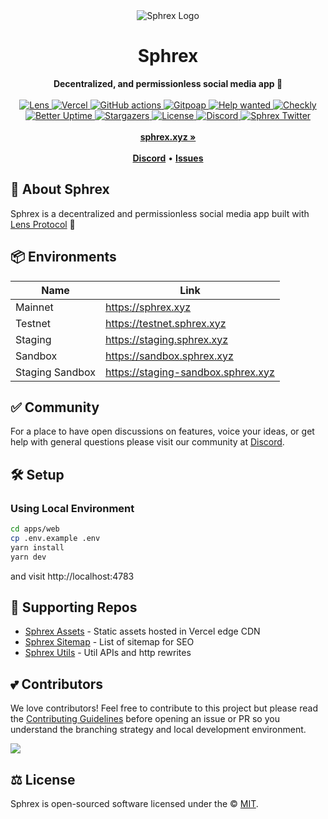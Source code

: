 <div align="center">
    <img src="https://user-images.githubusercontent.com/69431456/183576577-2486db3f-f0a9-4252-b283-a8322e5eb8b6.png" alt="Sphrex Logo">
    <h1>Sphrex</h1>
    <strong>Decentralized, and permissionless social media app 🌿</strong>
</div>
<br>
<div align="center">
    <a href="https://sphrex.xyz/u/yoginth.lens">
        <img src="https://lens-badge.vercel.app/api/badge/yoginth.lens" alt="Lens">
    </a>
    <a href="https://vercel.com/sphrex?utm_source=Sphrex&utm_campaign=oss">
        <img src="https://therealsujitk-vercel-badge.vercel.app/?app=sphrex" alt="Vercel">
    </a>
    <a href="https://deepsource.io/gh/sphrexxyz/sphrex">
        <img src="https://deepsource.io/gh/sphrexxyz/sphrex.svg/?label=active+issues&show_trend=true" alt="GitHub actions">
    </a>
    <a href="https://www.gitpoap.io/gh/sphrexxyz/sphrex">
        <img src="https://public-api.gitpoap.io/v1/repo/sphrexxyz/sphrex/badge" alt="Gitpoap">
    </a>
    <a href="https://github.com/orgs/sphrexxyz/projects/1/views/2">
        <img src="https://img.shields.io/badge/Help%20wanted-contribute-blue" alt="Help wanted">
    </a>
    <a href="https://sphrex.checklyhq.com">
        <img src="https://api.checklyhq.com/v1/badges/checks/4c205fee-8666-4dc8-bc92-077084ef9643?style=flat&theme=default&responseTime=true" alt="Checkly">
    </a>
    <a href="https://status.sphrex.xyz">
        <img src="https://betteruptime.com/status-badges/v1/monitor/dfaw.svg" alt="Better Uptime">
    </a>
    <a href="https://github.com/sphrexxyz/sphrex/stargazers">
        <img src="https://img.shields.io/github/stars/sphrexxyz/sphrex" alt="Stargazers">
    </a>
    <a href="https://github.com/sphrexxyz/sphrex/blob/main/LICENSE">
        <img src="https://badgen.net/github/license/sphrexxyz/sphrex" alt="License">
    </a>
    <a href="https://discord.gg/B8eKhSSUwX">
        <img src="https://img.shields.io/discord/953679040722665512.svg?label=&logo=discord&logoColor=ffffff&color=7389D8&labelColor=6A7EC2" alt="Discord">
    </a>
    <a href="https://twitter.com/sphrexxyz">
        <img src="https://img.shields.io/twitter/follow/sphrexxyz?label=sphrexxyz&style=flat&logo=twitter&color=1DA1F2" alt="Sphrex Twitter">
    </a>
</div>
<div align="center">
    <br>
    <a href="https://sphrex.xyz"><b>sphrex.xyz »</b></a>
    <br><br>
    <a href="https://discord.gg/B8eKhSSUwX"><b>Discord</b></a>
    •
    <a href="https://github.com/sphrexxyz/sphrex/issues/new"><b>Issues</b></a>
</div>

## 🌿 About Sphrex

Sphrex is a decentralized and permissionless social media app built with [Lens Protocol](http://lens.xyz) 🌿

## 📦 Environments

| Name            | Link                                |
| --------------- | ----------------------------------- |
| Mainnet         | https://sphrex.xyz                 |
| Testnet         | https://testnet.sphrex.xyz         |
| Staging         | https://staging.sphrex.xyz         |
| Sandbox         | https://sandbox.sphrex.xyz         |
| Staging Sandbox | https://staging-sandbox.sphrex.xyz |

## ✅ Community

For a place to have open discussions on features, voice your ideas, or get help with general questions please visit our community at [Discord](https://sphrex.xyz/discord).

## 🛠️ Setup

### Using Local Environment

```sh
cd apps/web
cp .env.example .env
yarn install
yarn dev
```

and visit http://localhost:4783

## 🤝 Supporting Repos

- [Sphrex Assets](https://github.com/sphrexxyz/assets) - Static assets hosted in Vercel edge CDN
- [Sphrex Sitemap](https://github.com/sphrexxyz/sitemap) - List of sitemap for SEO
- [Sphrex Utils](https://github.com/sphrexxyz/utils) - Util APIs and http rewrites

## 💕 Contributors

We love contributors! Feel free to contribute to this project but please read the [Contributing Guidelines](CONTRIBUTING.md) before opening an issue or PR so you understand the branching strategy and local development environment.

<a href="https://github.com/sphrexxyz/sphrex/graphs/contributors">
  <img src="https://contrib.rocks/image?repo=sphrexxyz/sphrex" />
</a>

## ⚖️ License

Sphrex is open-sourced software licensed under the © [MIT](LICENSE).
